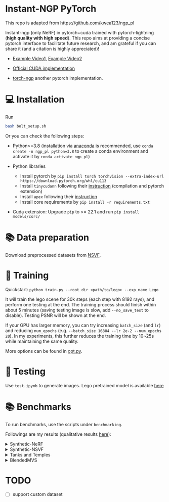 # Instant-NGP PyTorch

This repo is adapted from https://github.com/kwea123/ngp_pl


Instant-ngp (only NeRF) in pytorch+cuda trained with pytorch-lightning (**high quality with high speed**). This repo aims at providing a concise pytorch interface to facilitate future research, and am grateful if you can share it (and a citation is highly appreciated)!

* [Example Video1](https://user-images.githubusercontent.com/11364490/177025079-cb92a399-2600-4e10-94e0-7cbe09f32a6f.mp4), [Example Video2](https://user-images.githubusercontent.com/11364490/176821462-83078563-28e1-4563-8e7a-5613b505e54a.mp4)

*  [Official CUDA implementation](https://github.com/NVlabs/instant-ngp/tree/master)
*  [torch-ngp](https://github.com/ashawkey/torch-ngp) another pytorch implementation.

# :computer: Installation
Run 
```bash
bash bolt_setup.sh
```
Or you can check the following steps:
* Python>=3.8 (installation via [anaconda](https://www.anaconda.com/distribution/) is recommended, use `conda create -n ngp_pl python=3.8` to create a conda environment and activate it by `conda activate ngp_pl`)
* Python libraries
    * Install pytorch by `pip install torch torchvision --extra-index-url https://download.pytorch.org/whl/cu113`
    * Install `tinycudann` following their [instruction](https://github.com/NVlabs/tiny-cuda-nn#requirements) (compilation and pytorch extension)
    * Install `apex` following their [instruction](https://github.com/NVIDIA/apex#linux)
    * Install core requirements by `pip install -r requirements.txt`

* Cuda extension: Upgrade `pip` to >= 22.1 and run `pip install models/csrc/`

# :books: Data preparation

Download preprocessed datasets from [NSVF](https://github.com/facebookresearch/NSVF#dataset).

# :key: Training

Quickstart: `python train.py --root_dir <path/to/lego> --exp_name Lego`

It will train the lego scene for 30k steps (each step with 8192 rays), and perform one testing at the end. The training process should finish within about 5 minutes (saving testing image is slow, add `--no_save_test` to disable). Testing PSNR will be shown at the end.

If your GPU has larger memory, you can try increasing `batch_size` (and `lr`) and reducing `num_epochs` (e.g. `--batch_size 16384 --lr 2e-2 --num_epochs 20`). In my experiments, this further reduces the training time by 10~25s while maintaining the same quality.

More options can be found in [opt.py](opt.py).

# :mag_right: Testing

Use `test.ipynb` to generate images. Lego pretrained model is available [here](https://github.com/kwea123/ngp_pl/releases/tag/v1.0)

# :books: Benchmarks

To run benchmarks, use the scripts under `benchmarking`.

Followings are my results (qualitative results [here](https://github.com/kwea123/ngp_pl/issues/7)):

<details>
  <summary>Synthetic-NeRF</summary>

|       | Mic   | Ficus | Chair | Hotdog | Materials | Drums | Ship  | Lego  | AVG   |
| :---: | :---: | :---: | :---: | :---:  | :---:     | :---: | :---: | :---: | :---: |
| PSNR  | 35.75 | 34.05 | 35.20 | 36.99  | 29.42     | 25.68 | 29.62 | 35.39 | 32.76 |
| FPS   | 40.81 | 34.02 | 49.80 | 25.06  | 20.08     | 37.77 | 15.77 | 36.20 | 32.44 |
| Training time | 3m53s | 3m50s | 4m12s | 6m10s | 5m12s | 4m28s | 7m16s | 4m55s | 5m00s |

</details>

<details>
  <summary>Synthetic-NSVF</summary>

|       | Wineholder | Steamtrain | Toad | Robot | Bike | Palace | Spaceship | Lifestyle | AVG | 
| :---: | :---: | :---: | :---: | :---: | :---:  | :---:  | :---: | :---: | :---: |
| PSNR  | 31.66 | 36.15 | 35.24 | 36.38 | 37.49 | 36.88 | 35.46 | 34.68 | 35.49 |
| FPS   | 47.07 | 75.17 | 50.42 | 64.87 | 66.88 | 28.62 | 35.55 | 22.84 | 48.93 |
| Training time | 4m21s | 4m12s | 4m41s | 3m59s | 3m52s | 5m39s | 4m07s | 5m04s | 4m49s |

</details>

<details>
  <summary>Tanks and Temples</summary>

|       | Ignatius | Truck | Barn  | Caterpillar | Family | AVG   | 
|:---:  | :---:    | :---: | :---: | :---:       | :---:  | :---: |
| *PSNR | 28.22    | 27.57 | 28.00 | 26.16       | 33.94  | 28.78 |
| **FPS | 10.04    |  7.99 | 16.14 | 10.91       | 6.16   | 10.25 |

*Trained with `downsample=0.5` (due to insufficient RAM) and evaluated with `downsample=1.0`
**Evaluated on `test-traj`

</details>

<details>
  <summary>BlendedMVS</summary>

|       | *Jade  | *Fountain | Character | Statues | AVG   | 
|:---:  | :---:  | :---:     | :---:     | :---:   | :---: |
| PSNR  | 25.43  | 26.82     | 30.43     | 26.79   | 27.38 |
| **FPS | 26.02  | 21.24     | 35.99     | 19.22   | 25.61 |
| Training time | 6m31s | 7m15s | 4m50s | 5m57s | 6m48s |

*I manually switch the background from black to white, so the number isn't directly comparable to that in the papers.

**Evaluated on `test-traj`

</details>


# TODO

- [ ] support custom dataset
